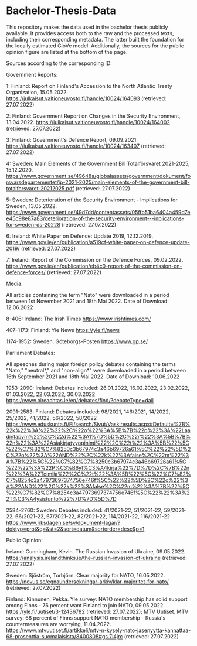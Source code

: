 # Bachelor-Thesis-Data

This repository makes the data used in the bachelor thesis publicly available. 
It provides access both to the raw and the processed texts, including their corresponding metadata.
The latter built the foundation for the locally estimated GloVe model. Additionally, the sources for the public opinion figure are listed at the bottom of the page.


Sources according to the corresponding ID:


Government Reports:

1:  Finland: Report on Finland's Accession to the North Atlantic Treaty Organization, 15.05.2022.
https://julkaisut.valtioneuvosto.fi/handle/10024/164093
(retrieved: 27.07.2022)

2: Finland: Government Report on Changes in the Security Environment, 13.04.2022.
https://julkaisut.valtioneuvosto.fi/handle/10024/164002
(retrieved: 27.07.2022)

3: Finland: Government's Defence Report, 09.09.2021.
https://julkaisut.valtioneuvosto.fi/handle/10024/163407
(retrieved: 27.07.2022)

4: Sweden: Main Elements of the Government Bill Totalförsvaret 2021-2025, 15.12.2020.
https://www.government.se/49648a/globalassets/government/dokument/forsvarsdepartementet/ip-2021-2025/main-elements-of-the-government-bill-totalforsvaret-20212025.pdf
(retrieved: 27.07.2022)

5: Sweden: Deterioration of the Security Environment - Implications for Sweden, 13.05.2022.
https://www.government.se/49d7dd/contentassets/05ffb51ba6404a459d7ee45c98e87a83/deterioration-of-the-security-environment---inplications-for-sweden-ds-20228
(retrieved: 27.07.2022)

6: Ireland: White Paper on Defence: Update 2019, 12.12.2019.
https://www.gov.ie/en/publication/a519cf-white-paper-on-defence-update-2019/
(retrieved: 27.07.2022)

7: Ireland: Report of the Commission on the Defence Forces, 09.02.2022.
https://www.gov.ie/en/publication/eb4c0-report-of-the-commission-on-defence-forces/
(retrieved: 27.07.2022)


Media:

All articles containing the term "Nato" were downloaded in a period between 1st November 2021 and 18th Mai 2022.
Date of Download: 12.06.2022

8-406: Ireland: The Irish Times
https://www.irishtimes.com/

407-1173: Finland: Yle News
https://yle.fi/news

1174-1952: Sweden: Göteborgs-Posten
https://www.gp.se/


Parliament Debates:

All speeches during major foreign policy debates containing the terms "Nato," "neutral*," and "non-align*" were downloaded in a period between 16th September 2021 and 18th Mai 2022.
Date of Download: 10.06.2022

1953-2090: Ireland: Debates included: 26.01.2022, 16.02.2022, 23.02.2022, 01.03.2022, 22.03.2022, 30.03.2022
https://www.oireachtas.ie/en/debates/find/?debateType=dail

2091-2583: Finland: Debates included: 98/2021, 146/2021, 14/2022, 25/2022, 41/2022, 56/2022, 58/2022
https://www.eduskunta.fi/FI/search/Sivut/Vaskiresults.aspx#Default=%7B%22k%22%3A%22%22%2C%22o%22%3A%5B%7B%22p%22%3A%22Laadintapvm%22%2C%22d%22%3A1%7D%5D%2C%22r%22%3A%5B%7B%22n%22%3A%22Asiakirjatyyppinimi%22%2C%22t%22%3A%5B%22%5C%22%C7%82%C7%8250c3b67974c3a46b69726a61%5C%22%22%5D%2C%22o%22%3A%22AND%22%2C%22k%22%3Afalse%2C%22m%22%3A%7B%22%5C%22%C7%82%C7%8250c3b67974c3a46b69726a61%5C%22%22%3A%22P%C3%B6yt%C3%A4kirja%22%7D%7D%2C%7B%22n%22%3A%22Toimija%22%2C%22t%22%3A%5B%22%5C%22%C7%82%C7%8254c3a47973697374756e746f%5C%22%22%5D%2C%22o%22%3A%22AND%22%2C%22k%22%3Afalse%2C%22m%22%3A%7B%22%5C%22%C7%82%C7%8254c3a47973697374756e746f%5C%22%22%3A%22T%C3%A4ysistunto%22%7D%7D%5D%7D

2584-2760: Sweden: Debates included: 41/2021-22, 51/2021-22, 59/2021-22, 66/2021-22, 67/2021-22, 82/2021-22, 114/2021-22, 116/2021-22
https://www.riksdagen.se/sv/dokument-lagar/?doktyp=prot&q=&st=2&sort=datum&sortorder=desc&p=1


Public Opinion:


Ireland: Cunningham, Kevin. The Russian Invasion of Ukraine, 09.05.2022. 
https://analysis.irelandthinks.ie/the-russian-invasion-of-ukraine
(retrieved: 27.07.2022)

Sweden: Sjöström, Torbjörn. Clear majority for NATO, 16.05.2022.
https://novus.se/egnaundersokningar-arkiv/klar-majoritet-for-nato/
(retrieved: 27.07.2022)

Finland: Kinnunen, Pekka. Yle survey: NATO membership has solid support among Finns - 76 percent want Finland to join NATO, 09.05.2022.
https://yle.fi/uutiset/3-12436782
(retrieved: 27.07.2022); MTV Uutiset. MTV survey: 68 percent of Finns support NATO membership - Russia's countermeasures are worrying, 11.04.2022.
https://www.mtvuutiset.fi/artikkeli/mtv-n-kysely-nato-jasenyytta-kannattaa-68-prosenttia-suomalaisista/8400808#gs.7l4jrc
(retrieved: 27.07.2022)








